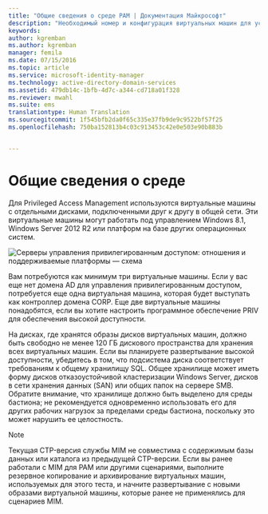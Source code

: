 ```yaml
---
title: "Общие сведения о среде PAM | Документация Майкрософт"
description: "Необходимый номер и конфигурация виртуальных машин для успешного развертывания Privileged Access Management"
keywords: 
author: kgremban
ms.author: kgremban
manager: femila
ms.date: 07/15/2016
ms.topic: article
ms.service: microsoft-identity-manager
ms.technology: active-directory-domain-services
ms.assetid: 479db14c-1bfb-4d7c-a344-cd718a01f328
ms.reviewer: mwahl
ms.suite: ems
translationtype: Human Translation
ms.sourcegitcommit: 1f545bfb2da0f65c335e37fb9de9c9522bf57f25
ms.openlocfilehash: 750ba152813b4c03c913453c42e0e503e90b883b


---
```


# <a name="environment-overview"></a>Общие сведения о среде

Для Privileged Access Management используются виртуальные машины с отдельными дисками, подключенными друг к другу в общей сети. Эти виртуальные машины могут работать под управлением Windows 8.1, Windows Server 2012 R2 или платформ на базе других операционных систем.

![Серверы управления привилегированным доступом: отношения и поддерживаемые платформы — схема](media/pam-test-lab-architecture.png)

Вам потребуются как минимум три виртуальные машины.  Если у вас еще нет домена AD для управления привилегированным доступом, потребуется еще одна виртуальная машина, которая будет выступать как контроллер домена CORP.  Еще две виртуальные машины понадобятся, если вы хотите настроить программное обеспечение PRIV для обеспечения высокой доступности.

На дисках, где хранятся образы дисков виртуальных машин, должно быть свободно не менее 120 ГБ дискового пространства для хранения всех виртуальных машин.  Если вы планируете развертывание высокой доступности, убедитесь в том, что подсистема диска соответствует требованиям к общему хранилищу SQL.  Общее хранилище может иметь форму дисков отказоустойчивой кластеризации Windows Server, дисков в сети хранения данных (SAN) или общих папок на сервере SMB. Обратите внимание, что хранилище должно быть выделено для среды бастиона; не рекомендуется одновременно использовать его для других рабочих нагрузок за пределами среды бастиона, поскольку это может нарушить ее целостность.

> [!NOTE]
> Текущая CTP-версия службы MIM не совместима с содержимым базы данных или каталога из предыдущей CTP-версии. Если вы ранее работали с MIM для PAM или другими сценариями, выполните резервное копирование и архивирование виртуальных машин, используемых для этого теста, и начните развертывание с новыми образами виртуальной машины, которые ранее не применялись для сценариев MIM.



<!--HONumber=Nov16_HO2-->


